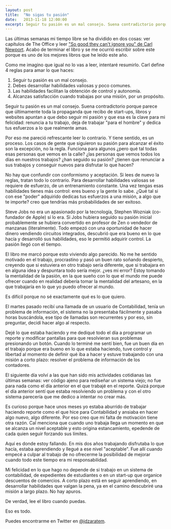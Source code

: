 ```yaml
---
layout: post
title:  "No sigas tu pasión"
date:   2013-11-18 12:00:00
excerpt: Seguir tu pasión es un mal consejo. Suena contradictorio porque parece que últimamente toda la propaganda que recibo de start-ups, libros y websites apuntan a que debo seguir mi pasión y que esa es la clave para mi felicidad.
---
```

Las últimas semanas mi tiempo libre se ha dividido en dos cosas: ver capítulos de The Office y leer ["So good they can't ignore you" de Carl Newport][link-to-sogood]. Acabo de terminar el libro y se me ocurrió escribir sobre este porque es uno de los mejores libros que he leído este año.

Como me imagino que igual no lo vas a leer, intentaré resumirlo. Carl define 4 reglas para amar lo que haces:

1. Seguir tu pasión es un mal consejo.
2. Debes desarrollar habilidades valiosas y poco comunes.
3. Las habilidades facilitan la obtención de control y autonomía.
4. Alcanzas satisfacción cuando trabajas por una misión, por un propósito.

Seguir tu pasión es un mal consejo. Suena contradictorio porque parece que últimamente toda la propaganda que recibo de start-ups, libros y websites apuntan a que debo seguir mi pasión y que esa es la clave para mi felicidad: renuncia a tu trabajo, deja de trabajar "para el hombre" y dedica tus esfuerzos a lo que realmente amas.

Por eso me pareció refrescante leer lo contrario. Y tiene sentido, es un proceso. Los casos de gente que siguieron su pasión para alcanzar el éxito son la excepción, no la regla. Funciona para algunos ¿pero qué tal todas esas personas que vemos en la calle? ¿las personas que vemos todos los días en nuestros trabajos? ¿han seguido su pasión? ¿tienen que renunciar a sus trabajos y conseguir nuevos para disfrutar lo que hacen?

No hay que confundir con conformismo y aceptación. Si lees de nuevo la reglas, tratan todo lo contrario. Para desarrollar habilidades valiosas se requiere de esfuerzo, de un entrenamiento constante. Una vez tengas esas habilidades tienes más control: eres bueno y la gente lo sabe. ¿Qué tal si con ese "poder" adquirido dedicas tus esfuerzos a una misión, a algo que te importe? creo que tendrías más probabilidades de ser exitoso.

Steve Jobs no era un apasionado por la tecnología, Stephen Wozniak (co-fundador de Apple) sí lo era. Si Jobs hubiera seguido su pasión inicial probablemente se hubiera convertido en profesor de Zen o vendedor de manzanas (literalmente). Todo empezó con una oportunidad de hacer dinero vendiendo circuitos integrados, descubrió que era bueno en lo que hacía y desarrolló sus habilidades, eso le permitió adquirir control. La pasión llegó con el tiempo.

El libro me marcó porque esto viviendo algo parecido. No me he sentido motivado en el trabajo, procrastino y pasó un buen rato soñando despierto, creyendo que si estuviera en otro trabajo sería diferente, que si trabajara en en alguna idea y despuntara todo sería mejor. ¿ves mi error? Estoy tomando la mentalidad de la pasión, en la que sueño con lo que el mundo me puede ofrecer cuando en realidad debería tomar la mentalidad del artesano, en la que trabajaría en lo que yo puedo ofrecer al mundo.

Es difícil porque no sé exactamente qué es lo que quiero. 

El martes pasado recibí una llamada de un usuario de Contabilidad, tenía un problema de información, el sistema no la presentaba fácilmente y pasaba horas buscándola, ese tipo de llamadas son recurrentes y por eso, sin preguntar, decidí hacer algo al respecto.

Dejé lo que estaba haciendo y me dediqué todo el día a programar un reporte y modificar pantallas para que resolvieran sus problemas presionando un botón. Cuando lo terminé me sentí bien, fue un buen día en el trabajo porque era bueno en lo que estaba haciendo, tuve control y libertad al momento de definir qué iba a hacer y estuve trabajando con una misión a corto plazo: resolver el problema de información de los contadores.

El siguiente día volví a las que han sido mis actividades cotidianas las últimas semanas: ver código ajeno para rediseñar un sistema viejo; no fue para nada como el día anterior en el que trabajé en el reporte. Quizá porque el día anterior sentí que estaba resolviendo un problema y con el otro sistema parecería que me dedico a intentar no crear más.

Es curioso porque hace unos meses yo estaba aburrido de trabajar haciendo reporte como el que hice para Contabilidad y ansiaba en hacer algo nuevo, algo diferente. Por eso creo que mi falta de motivación tiene otra razón. Cal menciona que cuando uno trabaja llega un momento en que se alcanza un nivel aceptable y esto origina estancamiento, epedende de cada quien seguir forzando sus límites.

Aquí es donde estoy fallando. En mis dos años trabajando disfrutaba lo que hacía, estaba aprendiendo y llegué a ese nivel "aceptable". Fue allí cuando empecé a culpar al trabajo de no ofrecerme la posibilidad de mejorar cuando todo este tiempo era mi responsabilidad.

Mi felicidad en lo que hago no depende de si trabajo en un sistema de contabilidad, de expedientes de estudiantes o en un start-up que organice descuentos de comercios. A corto plazo está en seguir aprendiendo, en desarrollar habilidades que valgan la pena, ya en el camino descubriré una misión a largo plazo. No hay apuros.

De verdad, lee el libro cuando puedas.

Eso es todo. 

Puedes encontrarme en Twitter en [@jdzaratem][link-to-twitter].

[link-to-sogood]:http://www.amazon.com/Good-They-Cant-Ignore-You/dp/1455528048/
[link-to-twitter]: https://www.twitter.com/jdzaratem
